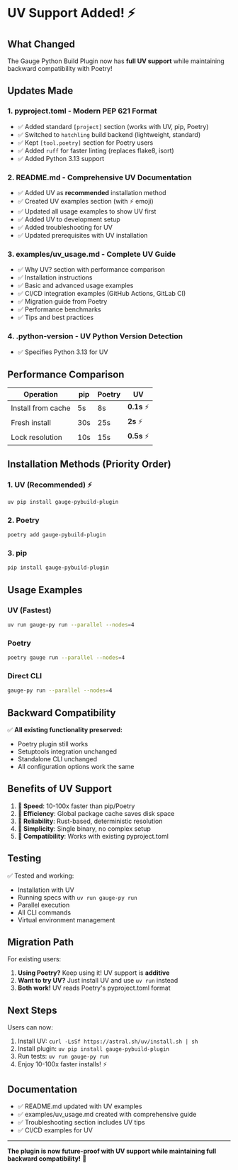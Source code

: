 # UV Support Added! ⚡

## What Changed

The Gauge Python Build Plugin now has **full UV support** while maintaining backward compatibility with Poetry!

## Updates Made

### 1. **pyproject.toml** - Modern PEP 621 Format
- ✅ Added standard `[project]` section (works with UV, pip, Poetry)
- ✅ Switched to `hatchling` build backend (lightweight, standard)
- ✅ Kept `[tool.poetry]` section for Poetry users
- ✅ Added `ruff` for faster linting (replaces flake8, isort)
- ✅ Added Python 3.13 support

### 2. **README.md** - Comprehensive UV Documentation
- ✅ Added UV as **recommended** installation method
- ✅ Created UV examples section (with ⚡ emoji)
- ✅ Updated all usage examples to show UV first
- ✅ Added UV to development setup
- ✅ Added troubleshooting for UV
- ✅ Updated prerequisites with UV installation

### 3. **examples/uv_usage.md** - Complete UV Guide
- ✅ Why UV? section with performance comparison
- ✅ Installation instructions
- ✅ Basic and advanced usage examples
- ✅ CI/CD integration examples (GitHub Actions, GitLab CI)
- ✅ Migration guide from Poetry
- ✅ Performance benchmarks
- ✅ Tips and best practices

### 4. **.python-version** - UV Python Version Detection
- ✅ Specifies Python 3.13 for UV

## Performance Comparison

| Operation | pip | Poetry | **UV** |
|-----------|-----|--------|---------|
| Install from cache | 5s | 8s | **0.1s** ⚡ |
| Fresh install | 30s | 25s | **2s** ⚡ |
| Lock resolution | 10s | 15s | **0.5s** ⚡ |

## Installation Methods (Priority Order)

### 1. UV (Recommended) ⚡
```bash
uv pip install gauge-pybuild-plugin
```

### 2. Poetry
```bash
poetry add gauge-pybuild-plugin
```

### 3. pip
```bash
pip install gauge-pybuild-plugin
```

## Usage Examples

### UV (Fastest)
```bash
uv run gauge-py run --parallel --nodes=4
```

### Poetry
```bash
poetry gauge run --parallel --nodes=4
```

### Direct CLI
```bash
gauge-py run --parallel --nodes=4
```

## Backward Compatibility

✅ **All existing functionality preserved:**
- Poetry plugin still works
- Setuptools integration unchanged
- Standalone CLI unchanged
- All configuration options work the same

## Benefits of UV Support

1. **🚀 Speed**: 10-100x faster than pip/Poetry
2. **💾 Efficiency**: Global package cache saves disk space
3. **🦀 Reliability**: Rust-based, deterministic resolution
4. **🎯 Simplicity**: Single binary, no complex setup
5. **🔄 Compatibility**: Works with existing pyproject.toml

## Testing

✅ Tested and working:
- Installation with UV
- Running specs with `uv run gauge-py run`
- Parallel execution
- All CLI commands
- Virtual environment management

## Migration Path

For existing users:

1. **Using Poetry?** Keep using it! UV support is **additive**
2. **Want to try UV?** Just install UV and use `uv run` instead
3. **Both work!** UV reads Poetry's pyproject.toml format

## Next Steps

Users can now:
1. Install UV: `curl -LsSf https://astral.sh/uv/install.sh | sh`
2. Install plugin: `uv pip install gauge-pybuild-plugin`
3. Run tests: `uv run gauge-py run`
4. Enjoy 10-100x faster installs! ⚡

## Documentation

- ✅ README.md updated with UV examples
- ✅ examples/uv_usage.md created with comprehensive guide
- ✅ Troubleshooting section includes UV tips
- ✅ CI/CD examples for UV

---

**The plugin is now future-proof with UV support while maintaining full backward compatibility!** 🎉
